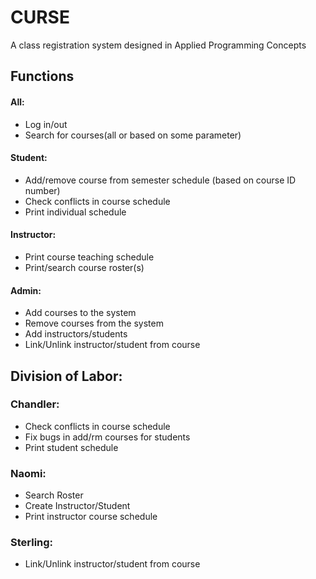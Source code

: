 # CURSE
A class registration system designed in Applied Programming Concepts

## Functions
#### All:
- Log in/out
- Search for courses(all or based on some parameter)

#### Student:
- Add/remove course from semester schedule (based on course ID number)
- Check conflicts in course schedule
- Print individual schedule

#### Instructor:
- Print course teaching schedule
- Print/search course roster(s)

#### Admin:
- Add courses to the system
- Remove courses from the system
- Add instructors/students
- Link/Unlink instructor/student from course


## Division of Labor:

### Chandler:
- Check conflicts in course schedule
- Fix bugs in add/rm courses for students
- Print student schedule

### Naomi:
- Search Roster
- Create Instructor/Student
- Print instructor course schedule

### Sterling:
- Link/Unlink instructor/student from course